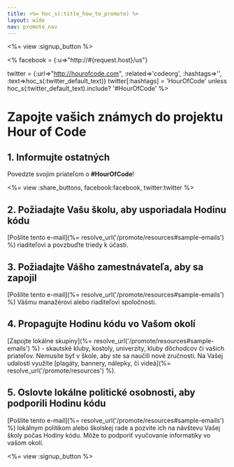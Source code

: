 ```yaml
---
title: <%= hoc_s(:title_how_to_promote) %>
layout: wide
nav: promote_nav
---
```

<%= view :signup_button %>

<% facebook = {:u=>"http://#{request.host}/us"}

twitter = {:url=>"http://hourofcode.com", :related=>'codeorg', :hashtags=>'', :text=>hoc_s(:twitter_default_text)} twitter[:hashtags] = 'HourOfCode' unless hoc_s(:twitter_default_text).include? '#HourOfCode' %>

# Zapojte vašich známych do projektu Hour of Code

## 1. Informujte ostatných

Povedzte svojim priateľom o **#HourOfCode**!

<%= view :share_buttons, facebook:facebook, twitter:twitter %>

## 2. Požiadajte Vašu školu, aby usporiadala Hodinu kódu

[Pošlite tento e-mail](%= resolve_url('/promote/resources#sample-emails') %) riaditeľovi a povzbuďte triedy k účasti.

## 3. Požiadajte Vášho zamestnávateľa, aby sa zapojil

[Pošlite tento e-mail](%= resolve_url('/promote/resources#sample-emails') %) Vášmu manažérovi alebo riaditeľovi spoločnosti.

## 4. Propagujte Hodinu kódu vo Vašom okolí

[Zapojte lokálne skupiny](%= resolve_url('/promote/resources#sample-emails') %) - skautské kluby, kostoly, univerzity, kluby dôchodcov či vašich priateľov. Nemusíte byť v škole, aby ste sa naučili nové zručnosti. Na Vašej udalosti využite [plagáty, bannery, nálepky, či videá](%= resolve_url('/promote/resources') %).

## 5. Oslovte lokálne politické osobnosti, aby podporili Hodinu kódu

[Pošlite tento e-mail](%= resolve_url('/promote/resources#sample-emails') %) lokálnym politikom alebo školskej rade a pozvite ich na návštevu Vašej školy počas Hodiny kódu. Môže to podporiť vyučovanie informatiky vo vašom okolí.

<%= view :signup_button %>